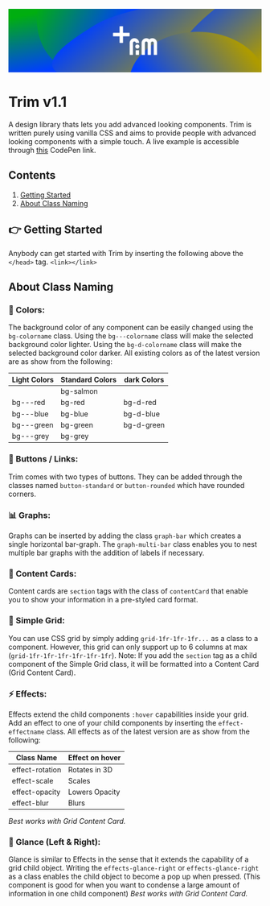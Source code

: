 ![Trim-Logo](Trim-Banner.png)

# Trim v1.1

A design library thats lets you add advanced looking components.
Trim is written purely using vanilla CSS and aims to provide people with advanced looking components with a simple touch.
A live example is accessible through [this](https://codepen.io/501A/project/editor/XbnYoK) CodePen link.

## Contents

1. [Getting Started](#gs)
2. [About Class Naming](#acn)

<a name="gs"></a>

## 👉 Getting Started

Anybody can get started with Trim by inserting the following above the `</head>` tag.
`<link></link>`

<a name="acn"></a>

## About Class Naming

### 🎨 Colors:

The background color of any component can be easily changed using the `bg-colorname` class.
Using the `bg---colorname` class will make the selected background color lighter.
Using the `bg-d-colorname` class will make the selected background color darker.
All existing colors as of the latest version are as show from the following:

| Light Colors | Standard Colors | dark Colors |
| ------------ | --------------- | ----------- |
|              | bg-salmon       |             |
| bg---red     | bg-red          | bg-d-red    |
| bg---blue    | bg-blue         | bg-d-blue   |
| bg---green   | bg-green        | bg-d-green  |
| bg---grey    | bg-grey         |             |

### 🔘 Buttons / Links:

Trim comes with two types of buttons. They can be added through the classes named `button-standard` or `button-rounded` which have rounded corners.

### 📊 Graphs:

Graphs can be inserted by adding the class `graph-bar` which creates a single horizontal bar-graph. The `graph-multi-bar` class enables you to nest multiple bar graphs with the addition of labels if necessary.

### 🎴 Content Cards:

Content cards are `section` tags with the class of `contentCard` that enable you to show your information in a pre-styled card format.

### 🔳 Simple Grid:

You can use CSS grid by simply adding `grid-1fr-1fr-1fr...` as a class to a component. However, this grid can only support up to 6 columns at max (`grid-1fr-1fr-1fr-1fr-1fr-1fr`). Note: If you add the `section` tag as a child component of the Simple Grid class, it will be formatted into a Content Card (Grid Content Card).

### ⚡ Effects:

Effects extend the child components `:hover` capabilities inside your grid. Add an effect to one of your child components by inserting the `effect-effectname` class. All effects as of the latest version are as show from the following:

| Class Name      | Effect on hover |
| --------------- | --------------- |
| effect-rotation | Rotates in 3D   |
| effect-scale    | Scales          |
| effect-opacity  | Lowers Opacity  |
| effect-blur     | Blurs           |

_Best works with Grid Content Card._

### 👀 Glance (Left & Right):

Glance is similar to Effects in the sense that it extends the capability of a grid child object. Writing the `effects-glance-right` or `effects-glance-right` as a class enables the child object to become a pop up when pressed. (This component is good for when you want to condense a large amount of information in one child component)
_Best works with Grid Content Card._
